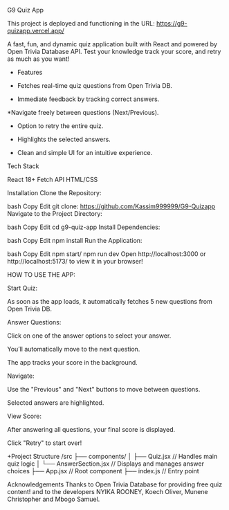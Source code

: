 G9 Quiz App 

This project is deployed and functioning in the URL: https://g9-quizapp.vercel.app/

A fast, fun, and dynamic quiz application built with React and powered by Open Trivia Database API.
Test your knowledge track your score, and retry as much as you want!

+ Features
  
* Fetches real-time quiz questions from Open Trivia DB.

* Immediate feedback by tracking correct answers.

 *Navigate freely between questions (Next/Previous).

* Option to retry the entire quiz.

* Highlights the selected answers.

* Clean and simple UI for an intuitive experience.

 Tech Stack
 
React 18+
Fetch API
HTML/CSS 

 Installation
Clone the Repository:

bash
Copy
Edit
git clone: https://github.com/Kassim999999/G9-Quizapp
Navigate to the Project Directory:

bash
Copy
Edit
cd g9-quiz-app
Install Dependencies:

bash
Copy
Edit
npm install
Run the Application:

bash
Copy
Edit
npm start/ npm run dev
Open http://localhost:3000 or http://localhost:5173/ to view it in your browser!

HOW TO USE THE APP:

 
Start Quiz:

As soon as the app loads, it automatically fetches 5 new questions from Open Trivia DB.

Answer Questions:

Click on one of the answer options to select your answer.

You’ll automatically move to the next question.

The app tracks your score in the background.

Navigate:

Use the "Previous" and "Next" buttons to move between questions.

Selected answers are highlighted.

View Score:

After answering all questions, your final score is displayed.

Click "Retry" to start over!

+Project Structure
/src
  ├── components/
  │    ├── Quiz.jsx         // Handles main quiz logic
  │    └── AnswerSection.jsx // Displays and manages answer choices
  ├── App.jsx                // Root component
  ├── index.js               // Entry point


Acknowledgements
Thanks to Open Trivia Database for providing free quiz content!
and to the developers NYIKA ROONEY,	Koech Oliver,	Munene Christopher and Mbogo Samuel.
 
